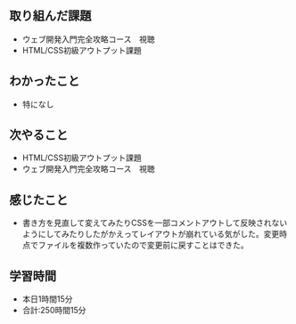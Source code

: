 ## 取り組んだ課題
- ウェブ開発入門完全攻略コース　視聴
- HTML/CSS初級アウトプット課題
## わかったこと
- 特になし
## 次やること
- HTML/CSS初級アウトプット課題
- ウェブ開発入門完全攻略コース　視聴
## 感じたこと
- 書き方を見直して変えてみたりCSSを一部コメントアウトして反映されないようにしてみたりしたがかえってレイアウトが崩れている気がした。変更時点でファイルを複数作っていたので変更前に戻すことはできた。
## 学習時間
- 本日1時間15分<br>
- 合計:250時間15分
